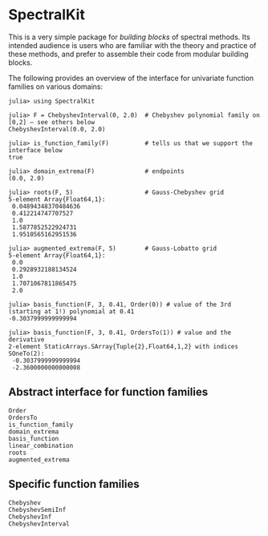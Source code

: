 # SpectralKit

This is a very simple package for *building blocks* of spectral methods. Its intended audience is users who are familiar with the theory and practice of these methods, and prefer to assemble their code from modular building blocks.

The following provides an overview of the interface for univariate function families on various domains:
```jldoctest
julia> using SpectralKit

julia> F = ChebyshevInterval(0, 2.0)  # Chebyshev polynomial family on [0,2] — see others below
ChebyshevInterval(0.0, 2.0)

julia> is_function_family(F)          # tells us that we support the interface below
true

julia> domain_extrema(F)              # endpoints
(0.0, 2.0)

julia> roots(F, 5)                    # Gauss-Chebyshev grid
5-element Array{Float64,1}:
 0.04894348370484636
 0.412214747707527
 1.0
 1.5877852522924731
 1.9510565162951536

julia> augmented_extrema(F, 5)        # Gauss-Lobatto grid
5-element Array{Float64,1}:
 0.0
 0.2928932188134524
 1.0
 1.7071067811865475
 2.0

julia> basis_function(F, 3, 0.41, Order(0)) # value of the 3rd (starting at 1!) polynomial at 0.41
-0.3037999999999994

julia> basis_function(F, 3, 0.41, OrdersTo(1)) # value and the derivative
2-element StaticArrays.SArray{Tuple{2},Float64,1,2} with indices SOneTo(2):
 -0.3037999999999994
 -2.3600000000000008
```

## Abstract interface for function families

```@docs
Order
OrdersTo
is_function_family
domain_extrema
basis_function
linear_combination
roots
augmented_extrema
```

## Specific function families

```@docs
Chebyshev
ChebyshevSemiInf
ChebyshevInf
ChebyshevInterval
```
